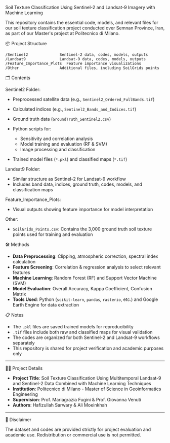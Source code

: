 Soil Texture Classification Using Sentinel-2 and Landsat-9 Imagery with Machine Learning

This repository contains the essential code, models, and relevant files for our soil texture classification project conducted over Semnan Province, Iran, as part of our Master's project at Politecnico di Milano.

📦 Project Structure

```
/Sentinel2              Sentinel-2 data, codes, models, outputs  
/Landsat9               Landsat-9 data, codes, models, outputs  
/Feature_Importance_Plots  Feature importance visualizations  
/Other                  Additional files, including SoilGrids points  
```

🗂 Contents

Sentinel2 Folder:

* Preprocessed satellite data (e.g., `Sentinel2_Ordered_FullBands.tif`)
* Calculated indices (e.g., `Sentinel2_Bands_and_Indices.tif`)
* Ground truth data (`GroundTruth_Sentinel2.csv`)
* Python scripts for:

  * Sensitivity and correlation analysis
  * Model training and evaluation (RF & SVM)
  * Image processing and classification
* Trained model files (`*.pkl`) and classified maps (`*.tif`)

Landsat9 Folder:

* Similar structure as Sentinel-2 for Landsat-9 workflow
* Includes band data, indices, ground truth, codes, models, and classification maps

Feature\_Importance\_Plots:

* Visual outputs showing feature importance for model interpretation

Other:

* `SoilGrids_Points.csv`: Contains the 3,000 ground truth soil texture points used for training and evaluation

🛠 Methods

* **Data Preprocessing**: Clipping, atmospheric correction, spectral index calculation
* **Feature Screening**: Correlation & regression analysis to select relevant features
* **Machine Learning**: Random Forest (RF) and Support Vector Machine (SVM)
* **Model Evaluation**: Overall Accuracy, Kappa Coefficient, Confusion Matrix
* **Tools Used**: Python (`scikit-learn`, `pandas`, `rasterio`, etc.) and Google Earth Engine for data extraction

📋 Notes

* The `.pkl` files are saved trained models for reproducibility
* `.tif` files include both raw and classified maps for visual validation
* The codes are organized for both Sentinel-2 and Landsat-9 workflows separately
* This repository is shared for project verification and academic purposes only

---

👨‍🏫 Project Details

* **Project Title**: Soil Texture Classification Using Multitemporal Landsat-9 and Sentinel-2 Data Combined with Machine Learning Techniques
* **Institution**: Politecnico di Milano - Master of Science in Geoinformatics Engineering
* **Supervision**: Prof. Mariagrazia Fugini & Prof. Giovanna Venuti
* **Authors**: Hafizullah Sarwary & Ali Moeinkhah

---

📝 Disclaimer

The dataset and codes are provided strictly for project evaluation and academic use. Redistribution or commercial use is not permitted.
